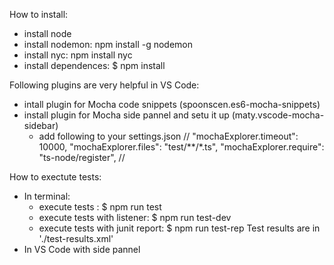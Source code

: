 How to install:
- install node
- install nodemon: npm install -g nodemon
- install nyc: npm install nyc
- install dependences: $ npm install


Following plugins are very helpful in VS Code:
- intall plugin for Mocha code snippets (spoonscen.es6-mocha-snippets)
- install plugin for Mocha side pannel and setu it up (maty.vscode-mocha-sidebar)
    - add following to your settings.json
                //
                    "mochaExplorer.timeout": 10000,
                    "mochaExplorer.files": "test/**/*.ts",
                    "mochaExplorer.require": "ts-node/register",
                //


How to exectute tests:
- In terminal:
    - execute tests : $ npm run test
    - execute tests with listener: $ npm run test-dev
    - execute tests with junit report: $ npm run test-rep
        Test results are in './test-results.xml'
- In VS Code with side pannel

